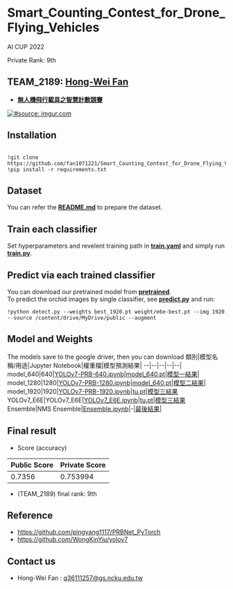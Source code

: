 # Smart_Counting_Contest_for_Drone_Flying_Vehicles
AI CUP 2022
  
Private Rank: 9th
## TEAM_2189: [Hong-Wei Fan](https://github.com/fan1071221)

- [**無人機飛行載具之智慧計數競賽**](https://tbrain.trendmicro.com.tw/Competitions/Details/25)  


<a href="https://tbrain.trendmicro.com.tw/Competitions/Details/25"><img src="https://i.ibb.co/6PtWBSV/competition-image.png" title="#source: imgur.com" /></a>  

## Installation
<pre><code> 
!git clone https://github.com/fan1071221/Smart_Counting_Contest_for_Drone_Flying_Vehicles.git
!pip install -r requirements.txt
</code></pre>


## Dataset  
You can refer the [**README.md**](dataset/README.md) to prepare the dataset.  

## Train each classifier  
Set hyperparameters and revelent training path in [**train.yaml**](train.yaml) and simply run [**train.py**](train.py).  

## Predict via each trained classifier  
You can download our pretrained model from [**pretrained**](./pretrained).  
To predict the orchid images by single classifier, see [**predict.py**](predict.py) and run:  
```
!python detect.py --weights best_1920.pt weight/e6e-best.pt --img 1920 --source /content/drive/MyDrive/public --augment
```
## Model and Weights
The models save to the google driver, then you can download
類別|模型名稱/用途|Jupyter Notebook|權重檔|模型預測結果|
--|--|--|--|--|
model_640|640|[YOLOv7-PRB-640.ipynb](https://github.com/fan1071221/Smart_Counting_Contest_for_Drone_Flying_Vehicles/blob/main/YOLOv7_PRB_640.ipynb)|[model_640.pt](https://drive.google.com/file/d/1MosJhlmaTHV15oxcR8AjtaLLAaIQuph4/view?usp=share_link)|[模型一結果](https://github.comesin.zip)|
model_1280|1280|[YOLOv7-PRB-1280.ipynb](https://github.com/fan1071221/Smart_Counting_Contest_for_Drone_Flying_Vehicles/blob/main/YOLOv7_PRB_1280.ipynb)|[model_640.pt](https://drive.google.com/file/d/11e78nhtlcH_nhVLBI9tkTpt6ixQUnJI6/view?usp=share_link)|[模型二結果](https://github.com/main/Result/tu-eca_nfnet_l2_in.zip)|
model_1920|1920|[YOLOv7-PRB-1920.ipynb](https://github.com/fan1071221/Smart_Counting_Contest_for_Drone_Flying_Vehicles/blob/main/YOLOv7_PRB_1920.ipynb)|[tu.pt](https://drive.google.com/file/d/1Zrun1Ek_8xsNdzaJT2BdX651vhNT1T4Y/view?usp=share_link)|[模型三結果](https://github.n/blob/msorigin.zip)
YOLOv7_E6E|YOLOv7_E6E|[YOLOv7_E6E.ipynb](https://github.com/fan1071221/Smart_Counting_Contest_for_Drone_Flying_Vehicles/blob/main/YOLOv7_E6E.ipynb)|[tu.pt](https://drive.google.com/file/d/1Zrun1Ek_8xsNdzaJT2BdX651vhNT1T4Y/view?usp=share_link)|[模型三結果](https://github.n/blob/msorigin.zip)
Ensemble|NMS Ensemble|[Ensemble.ipynb](https://github.com/fan1071221/Smart_Counting_Contest_for_Drone_Flying_Vehicles/blob/main/Ensemble.ipynb)|-|[最後結果](https://github.le.zip)|

## Final result  
  
- Score (accuracy) 

Public Score|Private Score
-------|-------
0.7356|0.753994
  

- (TEAM_2189) final rank: 9th
     
  

## Reference  
- https://github.com/pingyang1117/PRBNet_PyTorch
- https://github.com/WongKinYiu/yolov7


## Contact us  
- Hong-Wei Fan : q36111257@gs.ncku.edu.tw  
  


